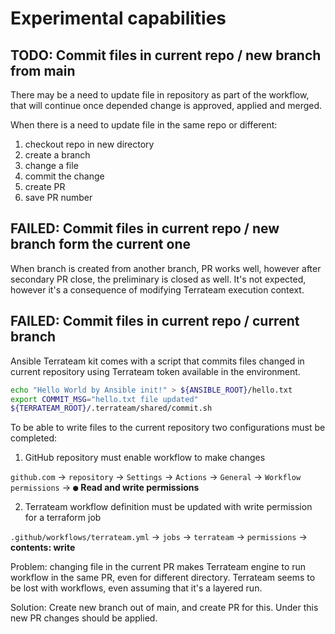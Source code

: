 # Experimental capabilities

## TODO: Commit files in current repo / new branch from main

There may be a need to update file in repository as part of the workflow, that will continue once depended change is approved, applied and merged.

When there is a need to update file in the same repo or different:

1. checkout repo in new directory
2. create a branch
3. change a file
4. commit the change
5. create PR
6. save PR number

## FAILED: Commit files in current repo / new branch form the current one

When branch is created from another branch, PR works well, however after secondary PR close, the preliminary is closed as well. It's not expected, however it's a consequence of modifying Terrateam execution context.

## FAILED: Commit files in current repo / current branch

Ansible Terrateam kit comes with a script that commits files changed in current repository using Terrateam token available in the environment.

```bash
echo "Hello World by Ansible init!" > ${ANSIBLE_ROOT}/hello.txt
export COMMIT_MSG="hello.txt file updated"
${TERRATEAM_ROOT}/.terrateam/shared/commit.sh
```

To be able to write files to the current repository two configurations must be completed:

1. GitHub repository must enable workflow to make changes

`github.com` → `repository` → `Settings` → `Actions` → `General` → `Workflow permissions`  → <kbd>●</kbd> **Read and write permissions**

2. Terrateam workflow definition must be updated with write permission for a terraform job

`.github/workflows/terrateam.yml` → `jobs` → `terrateam` → `permissions` → **contents: write**

Problem: changing file in the current PR makes Terrateam engine to run workflow in the same PR, even for different directory. Terrateam seems to be lost with workflows, even assuming that it's a layered run.

Solution: Create new branch out of main, and create PR for this. Under this new PR changes should be applied.

